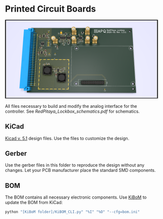 Printed Circuit Boards
===================
![PCB 3D model](KiCad/RedPitaya_Lockbox.png)

All files necessary to build and modify the analog interface for the controller. See *RedPitaya_Lockbox_schematics.pdf* for schematics.


KiCad
-------
[Kicad v. 5.1](https://www.kicad-pcb.org/) design files. Use the files to customize the design.

Gerber
-------
Use the gerber files in this folder to reproduce the design without any changes. Let your PCB manufacturer place the standard SMD components.


BOM
-----
The BOM contains all necessary electronic components. Use [KiBoM](https://github.com/SchrodingersGat/KiBoM) to update the BOM from KiCad:

```python
python "[KiBoM folder]/KiBOM_CLI.py" "%I" "%O" "--cfg=bom.ini"
```
